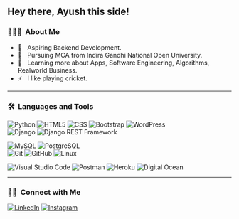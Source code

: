 ## Hey there, Ayush this side!

### 👨🏻‍💻 &nbsp;About Me

- 💼 &nbsp; Aspiring Backend Development.
- 🤔 &nbsp; Pursuing MCA from Indira Gandhi National Open University.
- 🌱 &nbsp; Learning more about Apps, Software Engineering, Algorithms, Realworld Business.
- ⚡️ &nbsp; I like playing cricket.

---

### 🛠 &nbsp;Languages and Tools

  ![Python](https://img.shields.io/badge/-Python-333333?style=flat&logo=python)
  ![HTML5](https://img.shields.io/badge/-HTML5-333333?style=flat&logo=HTML5)
  ![CSS](https://img.shields.io/badge/-CSS-333333?style=flat&logo=CSS3&logoColor=1572B6)
  ![Bootstrap](https://img.shields.io/badge/-Bootstrap-333333?style=flat&logo=bootstrap&logoColor=563D7C)
  ![WordPress](https://img.shields.io/badge/-WordPress-21759B?style=flat&logo=WordPress)  
  ![Django](https://img.shields.io/badge/-Django-092E20?style=flat&logo=django)
  ![Django REST Framework](https://img.shields.io/badge/-Django%20REST%20Framework-092E20?style=flat&logo=django)
  
  ![MySQL](https://img.shields.io/badge/-MySQL-333333?style=flat&logo=mysql)
  ![PostgreSQL](https://img.shields.io/badge/-PostgreSQL-336791?style=flat&logo=PostgreSQL)  
  ![Git](https://img.shields.io/badge/-Git-333333?style=flat&logo=git)
  ![GitHub](https://img.shields.io/badge/-GitHub-333333?style=flat&logo=github)
  ![Linux](https://img.shields.io/badge/-Linux-003366?style=flat&logo=linux)
  
  ![Visual Studio Code](https://img.shields.io/badge/-Visual%20Studio%20Code-333333?style=flat&logo=visual-studio-code&logoColor=007ACC)
  ![Postman](https://img.shields.io/badge/-Postman-000000?style=flat&logo=postman)
  ![Heroku](https://img.shields.io/badge/-Heroku-430098?style=flat&logo=heroku)
  ![Digital Ocean](https://img.shields.io/badge/-Digital%20Ocean-333333?style=flat&logo=digitalocean)  

  

---



### 🤝🏻 &nbsp;Connect with Me 

<p align="center">

<a href="https://www.linkedin.com/in/ayushvanvary/"><img alt="LinkedIn" src="https://img.shields.io/badge/linkedin-ayushvanvary-blue"></a>
<a href="https://www.instagram.com/one_vaa_ree/"><img alt="Instagram" src="https://img.shields.io/badge/instagram-one_vaa_ree-red"></a>

</p>
